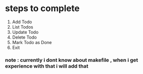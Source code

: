 # steps to complete

1. Add Todo
2. List Todos
3. Update Todo
4. Delete Todo
5. Mark Todo as Done
6. Exit


### note : currently i dont know about makefile , when i get experience with that i will add that
